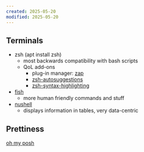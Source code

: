 ```yaml
---
created: 2025-05-20
modified: 2025-05-20
---
```

## Terminals
- zsh (apt install zsh)
	- most backwards compatibility with bash scripts
	- QoL add-ons
		- plug-in manager: [zap](https://github.com/zap-zsh/zap)
		- [zsh-autosuggestions](https://github.com/zsh-users/zsh-autosuggestions)
		- [zsh-syntax-highlighting](https://github.com/zsh-users/zsh-syntax-highlighting)
- [fish](https://github.com/fish-shell/fish-shell/)
	- more human friendly commands and stuff
- [nushell](https://github.com/nushell/nushell)
	- displays information in tables, very data-centric

## Prettiness
[oh my posh](https://ohmyposh.dev/)